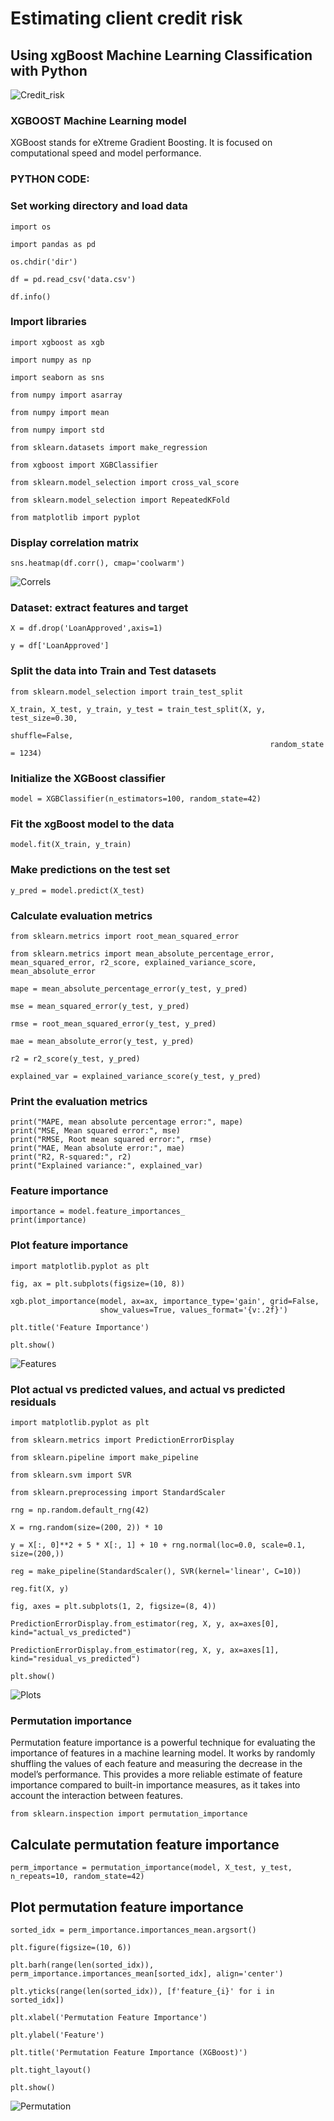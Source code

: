 # Estimating client credit risk
## Using xgBoost Machine Learning Classification with Python

![Credit_risk](docs/assets/images/Credit_risk.jpg)

### XGBOOST Machine Learning model

XGBoost stands for eXtreme Gradient Boosting. It is focused on
computational speed and model performance. 

### PYTHON CODE:

### Set working directory and load data
```
import os

import pandas as pd

os.chdir('dir')

df = pd.read_csv('data.csv')

df.info()
```
### Import libraries
```
import xgboost as xgb

import numpy as np

import seaborn as sns

from numpy import asarray

from numpy import mean

from numpy import std

from sklearn.datasets import make_regression

from xgboost import XGBClassifier

from sklearn.model_selection import cross_val_score

from sklearn.model_selection import RepeatedKFold

from matplotlib import pyplot
```
### Display correlation matrix
```
sns.heatmap(df.corr(), cmap='coolwarm')
```
![Correls](docs/assets/images/1_Correlation_matrix.png)

### Dataset: extract features and target
```
X = df.drop('LoanApproved',axis=1)

y = df['LoanApproved']
```
### Split the data into Train and Test datasets
```
from sklearn.model_selection import train_test_split

X_train, X_test, y_train, y_test = train_test_split(X, y, test_size=0.30,
                                                          shuffle=False,
                                                          random_state = 1234)
```
### Initialize the XGBoost classifier
```
model = XGBClassifier(n_estimators=100, random_state=42)
```
### Fit the xgBoost model to the data
```
model.fit(X_train, y_train)
```
### Make predictions on the test set
```
y_pred = model.predict(X_test)
```
### Calculate evaluation metrics
```
from sklearn.metrics import root_mean_squared_error

from sklearn.metrics import mean_absolute_percentage_error, mean_squared_error, r2_score, explained_variance_score, mean_absolute_error

mape = mean_absolute_percentage_error(y_test, y_pred)

mse = mean_squared_error(y_test, y_pred)

rmse = root_mean_squared_error(y_test, y_pred)

mae = mean_absolute_error(y_test, y_pred)

r2 = r2_score(y_test, y_pred)

explained_var = explained_variance_score(y_test, y_pred)
```
### Print the evaluation metrics
```
print("MAPE, mean absolute percentage error:", mape)
print("MSE, Mean squared error:", mse)
print("RMSE, Root mean squared error:", rmse)
print("MAE, Mean absolute error:", mae)
print("R2, R-squared:", r2)
print("Explained variance:", explained_var)
```
### Feature importance
```
importance = model.feature_importances_
print(importance)
```
### Plot feature importance
```
import matplotlib.pyplot as plt

fig, ax = plt.subplots(figsize=(10, 8))

xgb.plot_importance(model, ax=ax, importance_type='gain', grid=False,
                    show_values=True, values_format='{v:.2f}')

plt.title('Feature Importance')

plt.show()
```
![Features](docs/assets/images/2_Feature_importance.png)

### Plot actual vs predicted values, and actual vs predicted residuals
```
import matplotlib.pyplot as plt

from sklearn.metrics import PredictionErrorDisplay

from sklearn.pipeline import make_pipeline

from sklearn.svm import SVR

from sklearn.preprocessing import StandardScaler

rng = np.random.default_rng(42)

X = rng.random(size=(200, 2)) * 10

y = X[:, 0]**2 + 5 * X[:, 1] + 10 + rng.normal(loc=0.0, scale=0.1, size=(200,))

reg = make_pipeline(StandardScaler(), SVR(kernel='linear', C=10))

reg.fit(X, y)

fig, axes = plt.subplots(1, 2, figsize=(8, 4))

PredictionErrorDisplay.from_estimator(reg, X, y, ax=axes[0], kind="actual_vs_predicted")

PredictionErrorDisplay.from_estimator(reg, X, y, ax=axes[1], kind="residual_vs_predicted")

plt.show()
```
![Plots](docs/assets/images/3_Predicted_values.png)

### Permutation importance

Permutation feature importance is a powerful technique for evaluating the
importance of features in a machine learning model.
It works by randomly shuffling the values of each feature and measuring
the decrease in the model’s performance.
This provides a more reliable estimate of feature importance compared to
built-in importance measures, as it takes into account the interaction
between features.
```
from sklearn.inspection import permutation_importance
```
## Calculate permutation feature importance
```
perm_importance = permutation_importance(model, X_test, y_test, n_repeats=10, random_state=42)
```
## Plot permutation feature importance
```
sorted_idx = perm_importance.importances_mean.argsort()

plt.figure(figsize=(10, 6))

plt.barh(range(len(sorted_idx)), perm_importance.importances_mean[sorted_idx], align='center')

plt.yticks(range(len(sorted_idx)), [f'feature_{i}' for i in sorted_idx])

plt.xlabel('Permutation Feature Importance')

plt.ylabel('Feature')

plt.title('Permutation Feature Importance (XGBoost)')

plt.tight_layout()

plt.show()
```
![Permutation](docs/assets/images/4_Permutation_Feature_importance.png)

